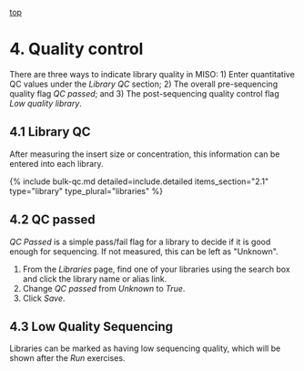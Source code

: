 <a name="libraries-qc" href="#" id="toplink">top</a>

# 4. Quality control

There are three ways to indicate library quality in MISO: 1)
Enter quantitative QC values under the _Library QC_ section; 2) The overall
pre-sequencing quality flag _QC passed_; and 3) The post-sequencing quality
control flag _Low quality library_.

## 4.1 Library QC

After measuring the insert size or concentration, this information can be
entered into each library.

{% include bulk-qc.md detailed=include.detailed items_section="2.1" type="library" type_plural="libraries" %}

## 4.2 QC passed

_QC Passed_ is a simple pass/fail flag for a library to decide if it is good
enough for sequencing. If not measured, this can be left as "Unknown".

1. From the _Libraries_ page, find one of your libraries using the search
box and click the library name or alias link.
1. Change _QC passed_ from _Unknown_ to _True_.
1. Click _Save_.

## 4.3 Low Quality Sequencing

Libraries can be marked as having low sequencing quality, which will be shown
after the _Run_ exercises.
